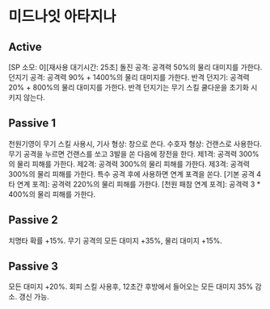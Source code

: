 # 미드나잇 아타지나

## Active

[SP 소모: 0][재사용 대기시간: 25초] 돌진 공격: 공격력 50%의 물리 대미지를 가한다.
던지기 공격: 공격력 90% + 1400%의 물리 대미지를 가한다.
반격 던지기: 공격력 20% + 800%의 물리 대미지를 가한다. 반격 던지기는 무기 스킬 쿨다운을 초기화 시키지 않는다.

## Passive 1

천원기영이 무기 스킬 사용시,
기사 형상: 창으로 쓴다.
수호자 형상: 건랜스로 사용한다. 무기 공격을 누르면 건랜스를 쏘고 3발을 쏜 다음에 장전을 한다.
제1격: 공격력 300%의 물리 피해를 가한다.
제2격: 공격력 300%의 물리 피해를 가한다.
제3격: 공격력 300%의 물리 피해를 가한다.
특수 공격 후에 사용하면 연계 포격을 쏜다.
[기본 공격 4타 연계 포격]: 공격력 220%의 물리 피해를 가한다.
[천원 패참 연계 포격]: 공격력 3 \* 400%의 물리 피해를 가한다.

## Passive 2

치명타 확률 +15%. 무기 공격의 모든 대미지 +35%, 물리 대미지 +15%.

## Passive 3

모든 대미지 +20%. 회피 스킬 사용후, 12초간 후방에서 들어오는 모든 대미지 35% 감소. 갱신 가능.
